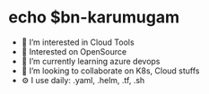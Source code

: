 # echo $bn-karumugam

- 👀 I’m interested in Cloud Tools 
- 🌱 Interested on OpenSource
- 📖 I’m currently learning azure devops 
- 💞️ I’m looking to collaborate on K8s, Cloud stuffs
- ⚙️ I use daily: .yaml, .helm, .tf, .sh

<!---
bn-karumugam/bn-karumugam is a ✨ special ✨ repository because its `README.md` (this file) appears on your GitHub profile.
You can click the Preview link to take a look at your changes.
--->
